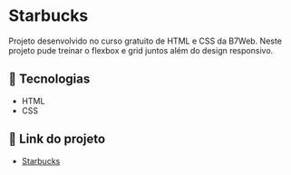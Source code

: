 # Starbucks

Projeto desenvolvido no curso gratuito de HTML e CSS da B7Web. Neste projeto pude treinar o flexbox e grid juntos além do design responsivo.

## 🚀 Tecnologias

- HTML
- CSS

## 🚀 Link do projeto

- [Starbucks](https://fabiomoura-m.github.io/Starbucks/)
